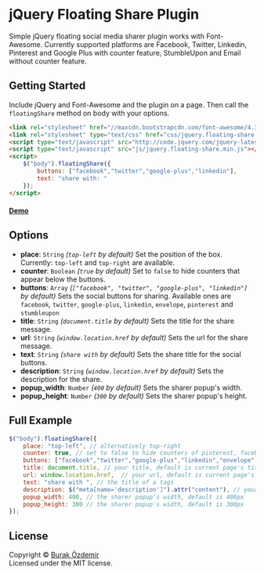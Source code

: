 jQuery Floating Share Plugin
================================

Simple jQuery floating social media sharer plugin works with Font-Awesome. Currently supported platforms are Facebook, Twitter, Linkedin, Pinterest and Google Plus with counter feature, StumbleUpon and Email without counter feature.

## Getting Started

Include jQuery and Font-Awesome and the plugin on a page. Then call the `floatingShare` method on body with your options.

```html
<link rel="stylesheet" href="//maxcdn.bootstrapcdn.com/font-awesome/4.3.0/css/font-awesome.min.css">
<link rel="stylesheet" type="text/css" href="css/jquery.floating-share.css" />
<script type="text/javascript" src="http://code.jquery.com/jquery-latest.min.js"></script>
<script type="text/javascript" src="js/jquery.floating-share.min.js"></script>
<script>
	$("body").floatingShare({
 		buttons: ["facebook","twitter","google-plus","linkedin"],
        text: "share with: "
	});
</script>
```

#### [Demo](http://onlinealarmkur.com)

## Options

* **place**: `String` *(`top-left` by default)* Set the position of the box. Currently: `top-left` and `top-right` are available.
* **counter**: `Boolean` *(`true` by default)* Set to `false` to hide counters that appear below the buttons.
* **buttons**: `Array` *(`["facebook", "twitter", "google-plus", "linkedin"]` by default)* Sets the social buttons for sharing. Available ones are `facebook`, `twitter`, `google-plus`, `linkedin`, `envelope`, `pinterest` and `stumbleupon`
* **title**: `String` *(`document.title` by default)* Sets the title for the share message.
* **url**: `String` *(`window.location.href` by default)* Sets the url for the share message.
* **text**: `String` *(`share with` by default)* Sets the share title for the social buttons.
* **description**: `String` *(`window.location.href` by default)* Sets the description for the share.
* **popup_width**: `Number` *(`400` by default)* Sets the sharer popup's width.
* **popup_height**: `Number` *(`300` by default)* Sets the sharer popup's height.

## Full Example

```javascript
$("body").floatingShare({
	place: "top-left", // alternatively top-right
    counter: true, // set to false to hide counters of pinterest, facebook, twitter, linkedin and google-plus
    buttons: ["facebook","twitter","google-plus","linkedin","envelope","stumbleupon","pinterest"], // all of the currently avalaible social buttons
    title: document.title, // your title, default is current page's title
    url: window.location.href,  // your url, default is current page's url
    text: "share with ", // the title of a tags
    description: $("meta[name='description']").attr("content"), // your description, default is current page's description
    popup_width: 400, // the sharer popup's width, default is 400px
    popup_height: 300 // the sharer popup's width, default is 300px
});
```

## License
Copyright &copy; [Burak Özdemir](http://burakozdemir.co.uk)<br>
Licensed under the MIT license.

